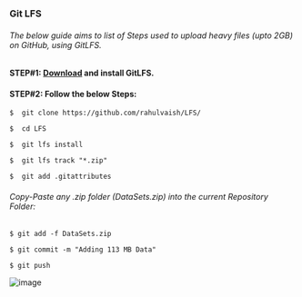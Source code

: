 ### Git LFS
###### The below guide aims to list of Steps used to upload heavy files (upto 2GB) on GitHub, using GitLFS.

#### STEP#1: [Download](https://git-lfs.github.com/) and install GitLFS.
#### STEP#2: Follow the below Steps: </br>
```
$  git clone https://github.com/rahulvaish/LFS/
```
```
$  cd LFS
```
```
$  git lfs install
```
```
$  git lfs track "*.zip"
```
```
$  git add .gitattributes
```
###### Copy-Paste any .zip folder (DataSets.zip) into the current Repository Folder: </br>
```
$ git add -f DataSets.zip
```
```
$ git commit -m "Adding 113 MB Data"
```
```
$ git push
```

![image](https://user-images.githubusercontent.com/689226/73557905-1c502480-4478-11ea-8ded-b51b559ad64c.png)
